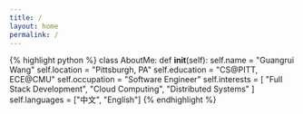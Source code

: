 ```yaml
---
title: /
layout: home
permalink: /
---
```

{% highlight python %}
class AboutMe:
    def __init__(self):
        self.name = "Guangrui Wang"
        self.location = "Pittsburgh, PA"
        self.education = "CS@PITT, ECE@CMU"
        self.occupation = "Software Engineer"
        self.interests = [
        "Full Stack Development",
        "Cloud Computing",
        "Distributed Systems"
        ]
        self.languages = ["中文", "English"]
{% endhighlight %}

